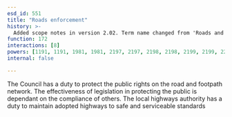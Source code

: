 ```yaml
---
esd_id: 551
title: "Roads enforcement"
history: >-
  Added scope notes in version 2.02. Term name changed from 'Roads and highways - enforcement' to 'Roads - enforcement' in version 3.00. Name changed to 'Roads enforcement' in version 4.00.
function: 172
interactions: [8]
powers: [1191, 1191, 1981, 1981, 2197, 2197, 2198, 2198, 2199, 2199, 2200, 2200, 2201, 2201, 2209, 2209, 2210, 2210, 2210, 2213, 2213, 2217, 2217, 2217, 2218, 2218, 2218, 2220, 2220, 2225, 2226, 2226, 2227, 2227, 2228, 2228, 2229, 2229, 2230, 2230, 2231, 2231, 2232, 2232, 2233, 2233, 2234, 2234, 2235, 2236, 2236, 2238, 2238, 2246, 2246, 2247, 2247, 2247, 2248, 2248, 2249, 2249, 2250, 2250, 2251, 2251, 2252, 2253, 2253, 2254, 2254, 2256, 2257, 2258, 2266, 2266, 2268, 2269, 2270, 2271, 2271, 2272, 2274, 2274, 2276, 2279, 2279, 2281, 2282, 2282, 2282, 2282, 2283, 2283, 2283, 2284, 2284, 2286, 2287, 2288, 2289, 2290, 2290, 2294, 2294, 2295, 2295, 2296, 2296, 2297, 2297, 2298, 2298, 2299, 2299, 2308, 2313, 2313, 2315, 2316, 2317, 2317, 2319, 2320, 2321, 2321, 2322, 2323, 2324, 2324, 2325, 2325]
internal: false

---
```


The Council has a duty to protect the public rights on the road and footpath network. The effectiveness of legislation in protecting the public is dependant on the compliance of others. The local highways authority has a duty to maintain adopted highways to safe and serviceable standards

